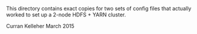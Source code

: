 This directory contains exact copies for two sets of config files that actually worked to set up a 2-node HDFS + YARN cluster.

Curran Kelleher March 2015
